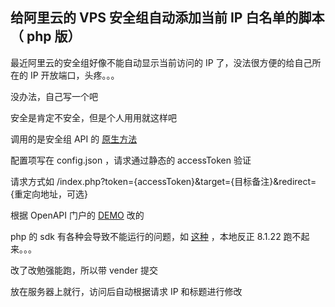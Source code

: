 ## 给阿里云的 VPS 安全组自动添加当前 IP 白名单的脚本（ php 版）

最近阿里云的安全组好像不能自动显示当前访问的 IP 了，没法很方便的给自己所在的 IP 开放端口，头疼。。。

没办法，自己写一个吧

安全是肯定不安全，但是个人用用就这样吧

调用的是安全组 API 的 [原生方法](https://help.aliyun.com/zh/ecs/user-guide/overview-44)

配置项写在 config.json ，请求通过静态的 accessToken 验证

请求方式如 /index.php?token={accessToken}&target={目标备注}&redirect={重定向地址，可选}

根据 OpenAPI 门户的 [DEMO](https://api.aliyun.com/api/Ecs/2014-05-26/AuthorizeSecurityGroup?useCommon=true) 改的

php 的 sdk 有各种会导致不能运行的问题，如 [这种](https://github.com/aliyun/openapi-sdk-php/issues/208) ，本地反正 8.1.22 跑不起来。。。

改了改勉强能跑，所以带 vender 提交

放在服务器上就行，访问后自动根据请求 IP 和标题进行修改
